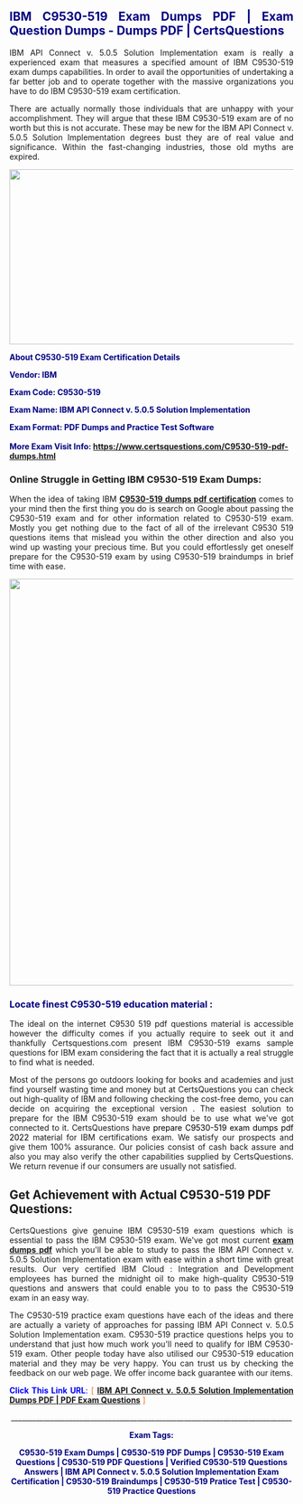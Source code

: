 <h2 style="text-align: justify;"><span style="color: #000080;">IBM C9530-519 Exam Dumps PDF | Exam Question Dumps - Dumps PDF | CertsQuestions</span></h2>
<p style="text-align: justify;">IBM API Connect v. 5.0.5 Solution Implementation exam is really a experienced exam that measures a specified amount of IBM  C9530-519 exam dumps capabilities. In order to avail the opportunities of undertaking a far better job and to operate together with the massive organizations you have to do IBM C9530-519 exam certification.</p>
<p style="text-align: justify;">There are actually normally those individuals that are unhappy with your accomplishment. They will argue that these IBM  C9530-519 exam are of no worth but this is not accurate. These may be new for the IBM API Connect v. 5.0.5 Solution Implementation degrees bust they are of real value and significance. Within the fast-changing industries, those old myths are expired.</p>
<p><img style="display: block; margin-left: auto; margin-right: auto;" src="https://i.imgur.com/eaP4ae9.png" width="840" height="310" /></p>
<p><span style="color: #000080;"><strong>About C9530-519 Exam Certification Details</strong></span></p>
<p><span style="color: #000080;"><strong>Vendor: IBM<br /></strong></span></p>
<p><span style="color: #000080;"><strong>Exam Code: C9530-519</strong></span></p>
<p><span style="color: #000080;"><strong>Exam Name: IBM API Connect v. 5.0.5 Solution Implementation</strong></span></p>
<p><span style="color: #000080;"><strong>Exam Format: PDF Dumps and Practice Test Software<br /><br />More Exam Visit Info: <span style="color: #ff6600;"><a href="https://www.certsquestions.com/C9530-519-pdf-dumps.html">https://www.certsquestions.com/C9530-519-pdf-dumps.html</a></span></strong></span></p>
<h3>Online Struggle in Getting IBM C9530-519 Exam Dumps:</h3>
<p style="text-align: justify;">When the idea of taking IBM <a href="https://www.certsquestions.com/C9530-519-pdf-dumps.html"><strong> C9530-519 dumps pdf certification</strong></a> comes to your mind then the first thing you do is search on Google about passing the C9530-519 exam and for other information related to C9530-519 exam. Mostly you get nothing due to the fact of all of the irrelevant C9530 519 questions items that mislead you within the other direction and also you wind up wasting your precious time. But you could effortlessly get oneself prepare for the C9530-519 exam by using C9530-519 braindumps in brief time with ease.</p>
<p><a href="https://www.certsquestions.com/C9530-519-pdf-dumps.html"><img style="display: block; margin-left: auto; margin-right: auto;" src="https://i.imgur.com/pxhoKQ2.png" width="720" /></a></p>
<h3><span style="color: #000080;">Locate finest  C9530-519 education material :</span></h3>
<p style="text-align: justify;">The ideal on the internet C9530 519 pdf questions material is accessible however the difficulty comes if you actually require to seek out it and thankfully Certsquestions.com present IBM C9530-519 exams sample questions for IBM  exam considering the fact that it is actually a real struggle to find what is needed.</p>
<p style="text-align: justify;">Most of the persons go outdoors looking for books and academies and just find yourself wasting time and money but at CertsQuestions you can check out high-quality of IBM  and following checking the cost-free demo, you can decide on acquiring the exceptional version . The easiest solution to prepare for the IBM C9530-519 exam should be to use what we've got connected to it. CertsQuestions have <span style="color: #000000;">prepare C9530-519 exam dumps pdf 2022</span> material for IBM certifications exam. We satisfy our prospects and give them 100% assurance. Our policies consist of cash back assure and also you may also verify the other capabilities supplied by CertsQuestions. We return revenue if our consumers are usually not satisfied.</p>
<h2>Get Achievement with Actual C9530-519 PDF Questions:</h2>
<p style="text-align: justify;">CertsQuestions give genuine IBM C9530-519 exam questions which is essential to pass the IBM  C9530-519 exam. We've got most current<strong>&nbsp;<a href="https://www.certsquestions.com/">exam dumps pdf</a></strong>&nbsp;which you'll be able to study to pass the IBM API Connect v. 5.0.5 Solution Implementation exam with ease within a short time with great results. Our very certified IBM Cloud : Integration and Development employees has burned the midnight oil to make high-quality C9530-519 questions and answers that could enable you to to pass the C9530-519 exam in an easy way.</p>
<p style="text-align: justify;">The C9530-519 practice exam questions have each of the ideas and there are actually a variety of approaches for passing IBM API Connect v. 5.0.5 Solution Implementation exam. C9530-519 practice questions helps you to understand that just how much work you'll need to qualify for IBM  C9530-519 exam. Other people today have also utilised our C9530-519 education material and they may be very happy. You can trust us by checking the feedback on our web page. We offer income back guarantee with our items.</p>
<p style="text-align: justify;"><span style="color: #0000ff;"><strong>Click This Link URL</strong>:</span> <span style="color: #ff6600;">[ <strong><a href="https://www.certsquestions.com/ibm-cloud-:-integration-and-development-certification.html">IBM API Connect v. 5.0.5 Solution Implementation Dumps PDF | PDF Exam Questions</a></strong> ]</span></p>
<p style="text-align: center;">______________________________________________________________________________</p>
<p style="text-align: center;"><span style="color: #000080;"><strong>Exam Tags:</strong></span></p>
<p style="text-align: center;"><span style="color: #000080;"><strong>C9530-519 Exam Dumps | C9530-519 PDF Dumps | C9530-519 Exam Questions | C9530-519 PDF Questions | Verified C9530-519 Questions Answers | IBM API Connect v. 5.0.5 Solution Implementation Exam Certification | C9530-519 Braindumps | C9530-519 Pratice Test | C9530-519 Practice Questions</strong></span></p>
